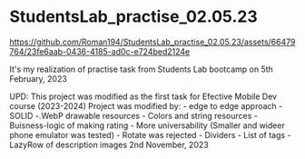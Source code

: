 # StudentsLab_practise_02.05.23


https://github.com/Roman194/StudentsLab_practise_02.05.23/assets/66479764/23fe6aab-0436-4185-ad0c-e724bed2124e


It's my realization of practise task from Students Lab bootcamp on 5th February, 2023

UPD: This project was modified as the first task for Efective Mobile Dev course (2023-2024)
      Project was modified by:
      - edge to edge approach
      - SOLID
      -.WebP drawable resources
      - Colors and string resources
      - Buisness-logic of making rating
      - More universability (Smaller and wideer phone emulator was tested)
      - Rotate was rejected
      - Dividers 
      - List of tags
      - LazyRow of description images
2nd November, 2023
